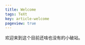 ```yaml
---
title: Welcome
tags: TeXt
key: article-welcome
pageview: true
---
```


<!--
 * @Date: 2020-04-21 08:06:52
 * @LastEditTime: 2020-10-14 16:23:23
 * @LastEditors: Li Xiang
 * @Description: 
 * @FilePath: \notlixiang.github.io\_posts\2020-10-1-welcome.md
-->

欢迎来到这个目前还啥也没有的小破站。